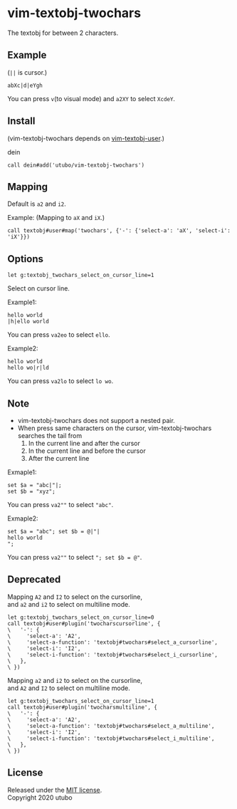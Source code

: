 # vim-textobj-twochars

The textobj for between 2 characters.

## Example
(`||` is cursor.)
```
abXc|d|eYgh
```
You can press `v`(to visual mode) and `a2XY` to select `XcdeY`.

## Install
(vim-textobj-twochars depends on [vim-textobj-user](https://github.com/kana/vim-textobj-user).)

dein
```vimscript
call dein#add('utubo/vim-textobj-twochars')
```

## Mapping
Default is `a2` and `i2`.

Example: (Mapping to `aX` and `iX`.)
```vimscript
call textobj#user#map('twochars', {'-': {'select-a': 'aX', 'select-i': 'iX'}})
```

## Options
```
let g:textobj_twochars_select_on_cursor_line=1
```
Select on cursor line.

Example1:
```
hello world
|h|ello world
```
You can press `va2eo` to select `ello`.

Example2:
```
hello world
hello wo|r|ld
```
You can press `va2lo` to select `lo wo`.


## Note
- vim-textobj-twochars does not support a nested pair.
- When press same characters on the cursor, vim-textobj-twochars searches the tail from
  1. In the current line and after the cursor  
  2. In the current line and before the cursor  
  3. After the current line  

Exmaple1:
```
set $a = "abc|"|;
set $b = "xyz";
```
You can press `va2""` to select `"abc"`.

Exmaple2:
```
set $a = "abc"; set $b = @|"|
hello world
";
```
You can press `va2""` to select `"; set $b = @"`.


## Deprecated

Mapping `A2` and `I2` to select on the cursorline,  
and `a2` and `i2` to select on multiline mode.
```vimscript
let g:textobj_twochars_select_on_cursor_line=0
call textobj#user#plugin('twocharscursorline', {
\   '-': {
\     'select-a': 'A2',
\     'select-a-function': 'textobj#twochars#select_a_cursorline',
\     'select-i': 'I2',
\     'select-i-function': 'textobj#twochars#select_i_cursorline',
\   },
\ })
```

Mapping `a2` and `i2` to select on the cursorline,  
and `A2` and `I2` to select on multiline mode.
```vimscript
let g:textobj_twochars_select_on_cursor_line=1
call textobj#user#plugin('twocharsmultiline', {
\   '-': {
\     'select-a': 'A2',
\     'select-a-function': 'textobj#twochars#select_a_multiline',
\     'select-i': 'I2',
\     'select-i-function': 'textobj#twochars#select_i_multiline',
\   },
\ })
```

## License
Released under the [MIT license](https://opensource.org/licenses/mit-license.php).  
Copyright 2020 utubo  
